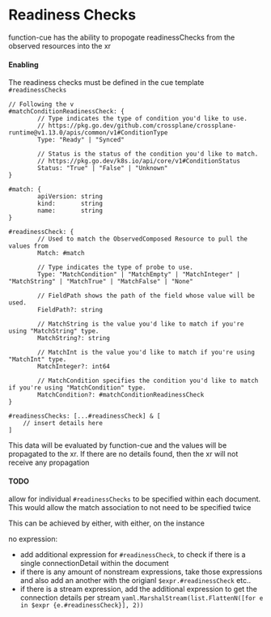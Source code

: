 # Readiness Checks

function-cue has the ability to propogate readinessChecks from the observed resources
into the xr

#### Enabling

The readiness checks must be defined in the cue template `#readinessChecks`

```cue
// Following the v
#matchConditionReadinessCheck: {
        // Type indicates the type of condition you'd like to use.
        // https://pkg.go.dev/github.com/crossplane/crossplane-runtime@v1.13.0/apis/common/v1#ConditionType
        Type: "Ready" | "Synced"

        // Status is the status of the condition you'd like to match.
        // https://pkg.go.dev/k8s.io/api/core/v1#ConditionStatus
        Status: "True" | "False" | "Unknown"
}

#match: {
        apiVersion: string
        kind:       string
        name:       string
}

#readinessCheck: {
        // Used to match the ObservedComposed Resource to pull the values from
        Match: #match

        // Type indicates the type of probe to use.
        Type: "MatchCondition" | "MatchEmpty" | "MatchInteger" | "MatchString" | "MatchTrue" | "MatchFalse" | "None"

        // FieldPath shows the path of the field whose value will be used.
        FieldPath?: string

        // MatchString is the value you'd like to match if you're using "MatchString" type.
        MatchString?: string

        // MatchInt is the value you'd like to match if you're using "MatchInt" type.
        MatchInteger?: int64

        // MatchCondition specifies the condition you'd like to match if you're using "MatchCondition" type.
        MatchCondition?: #matchConditionReadinessCheck
}

#readinessChecks: [...#readinessCheck] & [
    // insert details here
]
```

This data will be evaluated by function-cue and the values will be propagated to the xr.
If there are no details found, then the xr will not receive any propagation

#### TODO

allow for individual `#readinessChecks` to be specified within each document. This
would allow the match association to not need to be specified twice

This can be achieved by either, with either, on the instance

no expression:

- add additional expression for `#readinessCheck`, to check if there is a single connectionDetail
  within the document
- if there is any amount of nonstream expressions, take those expressions and also add an
  another with the origianl `$expr.#readinessCheck` etc..
- if there is a stream expression, add the additional expression to get the connection details
  per stream `yaml.MarshalStream(list.FlattenN([for e in $expr {e.#readinessCheck}], 2))`
